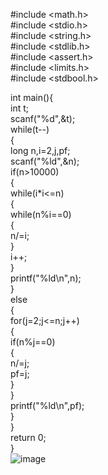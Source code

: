 #include <math.h>  
#include <stdio.h>  
#include <string.h>  
#include <stdlib.h>  
#include <assert.h>  
#include <limits.h>  
#include <stdbool.h>  
  
  int main(){  
  int t;   
  scanf("%d",&t);  
  while(t--)  
  {  
  long n,i=2,j,pf;  
  scanf("%ld",&n);  
  if(n>10000)  
  {  
  while(i*i<=n)  
  {  
  while(n%i==0)  
  {  
  n/=i;  
  }  
  i++;  
  }  
  printf("%ld\n",n);  
  }  
  else  
  {  
  for(j=2;j<=n;j++)  
  {  
  if(n%j==0)  
  {  
  n/=j;  
  pf=j;  
  }  
  }  
  printf("%ld\n",pf);  
  }  
  }  
  return 0;  
  }  
  ![image](https://user-images.githubusercontent.com/117881871/206474769-5f844c03-5416-4b25-ab2d-6883c5b0c408.png)  
    
    
